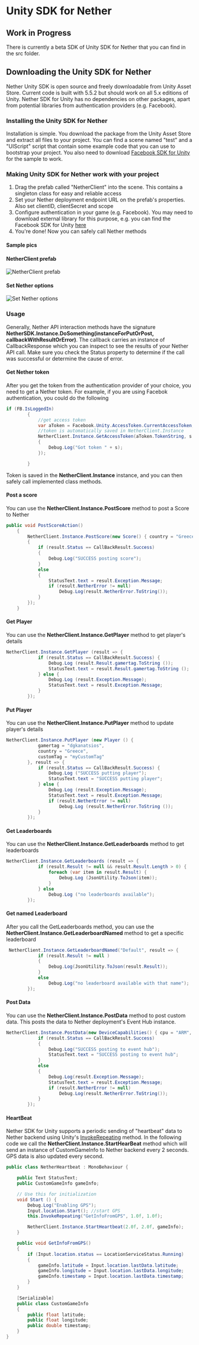 # Unity SDK for Nether

## Work in Progress 
There is currently a beta SDK of Unity SDK for Nether that you can find in the src folder.

## Downloading the Unity SDK for Nether
Nether Unity SDK is open source and freely downloadable from Unity Asset Store. Current code is built with 5.5.2 but should work on all 5.x editions of Unity. Nether SDK for Unity has no dependencies on other packages, apart from potential libraries from authentication providers (e.g. Facebook).

### Installing the Unity SDK for Nether
Installation is simple. You download the package from the Unity Asset Store and extract all files to your project. You can find a scene named "test" and a "UIScript" script that contain some example code that you can use to bootstrap your project. You also need to download [Facebook SDK for Unity](https://developers.facebook.com/docs/unity/) for the sample to work.

### Making Unity SDK for Nether work with your project

1. Drag the prefab called "NetherClient" into the scene. This contains a singleton class for easy and reliable access
2. Set your Nether deployment endpoint URL on the prefab's properties. Also set clientID, clientSecret and scope
3. Configure authentication in your game (e.g. Facebook). You may need to download external library for this purpose, e.g. you can find the Facebook SDK for Unity [here](https://developers.facebook.com/docs/unity/)
4. You're done! Now you can safely call Nether methods

#### Sample pics

#### NetherClient prefab
![NetherClient prefab](/documentation/SDKs/unity/images/1.JPG?raw=true)

#### Set Nether options
![Set Nether options](/documentation/SDKs/unity/images/2.JPG?raw=true)

### Usage

Generally, Nether API interaction methods have the signature **NetherSDK.Instance.DoSomething(instanceForPutOrPost, callbackWithResultOrError)**. The callback carries an instance of CallbackResponse<T> which you can inspect to see the results of your Nether API call. Make sure you check the Status property to determine if the call was successful or determine the cause of error.

#### Get Nether token

After you get the token from the authentication provider of your choice, you need to get a Nether token. For example, if you are using Facebok authentication, you could do the following

```csharp
if (FB.IsLoggedIn)
        {
            //get access token
            var aToken = Facebook.Unity.AccessToken.CurrentAccessToken;
            //token is automatically saved in NetherClient.Instance
            NetherClient.Instance.GetAccessToken(aToken.TokenString, s =>
            {
                Debug.Log("Got token " + s); 
            });

        }
```

Token is saved in the **NetherClient.Instance** instance, and you can then safely call implemented class methods.

#### Post a score

You can use the **NetherClient.Instance.PostScore** method to post a Score to Nether

```csharp
public void PostScoreAction()
    {
        NetherClient.Instance.PostScore(new Score() { country = "Greece", score = 50 }, result =>
        {
            if (result.Status == CallBackResult.Success)
            {
                Debug.Log("SUCCESS posting score");
            }
            else
            {
                StatusText.text = result.Exception.Message;
                if (result.NetherError != null)
                    Debug.Log(result.NetherError.ToString());
            }
        });
    }
```

#### Get Player

You can use the **NetherClient.Instance.GetPlayer** method to get player's details

```csharp
NetherClient.Instance.GetPlayer (result => {
			if (result.Status == CallBackResult.Success) {
				Debug.Log (result.Result.gamertag.ToString ());
				StatusText.text = result.Result.gamertag.ToString ();
			} else {
				Debug.Log (result.Exception.Message);
				StatusText.text = result.Exception.Message;
			}
		});
```

#### Put Player

You can use the **NetherClient.Instance.PutPlayer** method to update player's details

```csharp
NetherClient.Instance.PutPlayer (new Player () {
			gamertag = "dgkanatsios",
			country = "Greece",
			customTag = "myCustomTag"
		}, result => {
			if (result.Status == CallBackResult.Success) {
				Debug.Log ("SUCCESS putting player");
				StatusText.text = "SUCCESS putting player";
			} else {
				Debug.Log (result.Exception.Message);
				StatusText.text = result.Exception.Message;
				if (result.NetherError != null)
					Debug.Log (result.NetherError.ToString ());
			}
		});
```

#### Get Leaderboards 

You can use the **NetherClient.Instance.GetLeaderboards** method to get leaderboards

```csharp
NetherClient.Instance.GetLeaderboards (result => {
			if (result.Result != null && result.Result.Length > 0) {
				foreach (var item in result.Result) {
					Debug.Log (JsonUtility.ToJson(item));
				}
			} else
				Debug.Log ("no leaderboards available");
		});
```

#### Get named Leaderboard 

After you call the GetLeaderboards method, you can use the **NetherClient.Instance.GetLeaderboardNamed** method to get a specific leaderboard

```csharp
 NetherClient.Instance.GetLeaderboardNamed("Default", result => {
            if (result.Result != null )
            {
                Debug.Log(JsonUtility.ToJson(result.Result));
            }
            else
                Debug.Log("no leaderboard available with that name");
        });
```

#### Post Data

You can use the **NetherClient.Instance.PostData** method to post custom data. This posts the data to Nether deployment's Event Hub instance.

```csharp
NetherClient.Instance.PostData(new DeviceCapabilities() { cpu = "ARM", ram = "2 GB" }, result => {
            if (result.Status == CallBackResult.Success)
            {
                Debug.Log("SUCCESS posting to event hub");
                StatusText.text = "SUCCESS posting to event hub";
            }
            else
            {
                Debug.Log(result.Exception.Message);
                StatusText.text = result.Exception.Message;
                if (result.NetherError != null)
                    Debug.Log(result.NetherError.ToString());
            }
        });
```


#### HeartBeat

Nether SDK for Unity supports a periodic sending of "heartbeat" data to Nether backend using Unity's [InvokeRepeating](https://docs.unity3d.com/ScriptReference/MonoBehaviour.InvokeRepeating.html) method. In the following code we call the **NetherClient.Instance.StartHearBeat** method which will send an instance of CustomGameInfo to Nether backend every 2 seconds. GPS data is also updated every second.

```csharp
public class NetherHeartbeat : MonoBehaviour {

    public Text StatusText;
    public CustomGameInfo gameInfo;

    // Use this for initialization
    void Start () {
        Debug.Log("Enabling GPS");
        Input.location.Start(); //start GPS
        this.InvokeRepeating("GetInfoFromGPS", 1.0f, 1.0f);

        NetherClient.Instance.StartHeartbeat(2.0f, 2.0f, gameInfo);
    }

    public void GetInfoFromGPS()
    {
        if (Input.location.status == LocationServiceStatus.Running)
        {
            gameInfo.latitude = Input.location.lastData.latitude;
            gameInfo.longitude = Input.location.lastData.longitude;
            gameInfo.timestamp = Input.location.lastData.timestamp;
        }
    }

    [Serializable]
    public class CustomGameInfo
    {
        public float latitude;
        public float longitude;
        public double timestamp;
    }
}
```